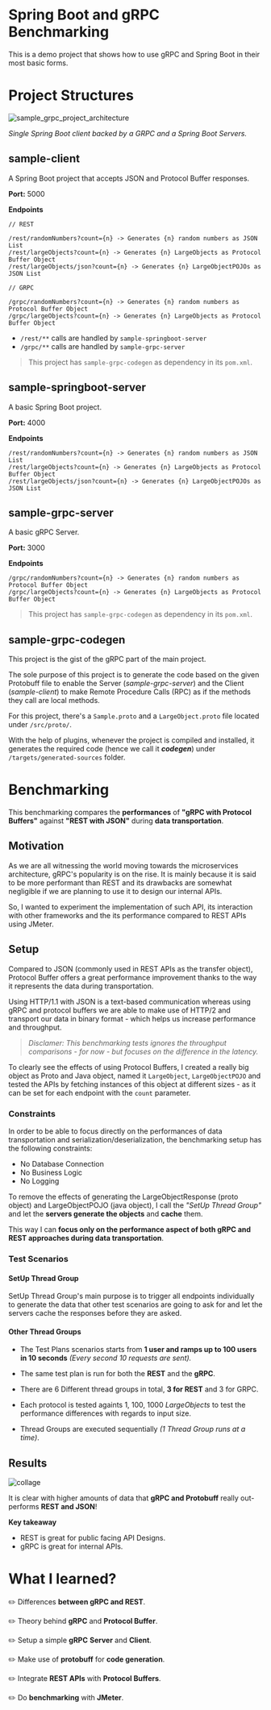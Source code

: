 # Spring Boot and gRPC Benchmarking



This is a demo project that shows how to use gRPC and Spring Boot in their most basic forms.




# Project Structures



![sample_grpc_project_architecture](https://github.com/recepinanc/spring-boot-grpc-benchmarking/blob/main/sample_grpc_project_architecture.png)

*Single Spring Boot client backed by a GRPC and a Spring Boot Servers.*  



## sample-client

A Spring Boot project that accepts JSON and Protocol Buffer responses.  



**Port:** 5000

**Endpoints**

```
// REST

/rest/randomNumbers?count={n} -> Generates {n} random numbers as JSON List
/rest/largeObjects?count={n} -> Generates {n} LargeObjects as Protocol Buffer Object
/rest/largeObjects/json?count={n} -> Generates {n} LargeObjectPOJOs as JSON List

// GRPC

/grpc/randomNumbers?count={n} -> Generates {n} random numbers as Protocol Buffer Object
/grpc/largeObjects?count={n} -> Generates {n} LargeObjects as Protocol Buffer Object
```



- `/rest/**` calls are handled by `sample-springboot-server`  
- `/grpc/**` calls are handled by  `sample-grpc-server`



> This project has `sample-grpc-codegen` as dependency in its `pom.xml`.

  


## sample-springboot-server

A basic Spring Boot project.



**Port:** 4000

**Endpoints**

```
/rest/randomNumbers?count={n} -> Generates {n} random numbers as JSON List
/rest/largeObjects?count={n} -> Generates {n} LargeObjects as Protocol Buffer Object
/rest/largeObjects/json?count={n} -> Generates {n} LargeObjectPOJOs as JSON List
```

  

## sample-grpc-server

A basic gRPC Server.



**Port:** 3000

**Endpoints**

```
/grpc/randomNumbers?count={n} -> Generates {n} random numbers as Protocol Buffer Object
/grpc/largeObjects?count={n} -> Generates {n} LargeObjects as Protocol Buffer Object
```



> This project has `sample-grpc-codegen` as dependency in its `pom.xml`.

  


## sample-grpc-codegen

This project is the gist of the gRPC part of the main project.   

The sole purpose of this project is to generate the code based on the given Protobuff file to enable the Server (*sample-grpc-server*) and the Client (*sample-client*) to make Remote Procedure Calls (RPC) as if the methods they call are local methods.  



For this project, there's a `Sample.proto` and a `LargeObject.proto`  file located under `/src/proto/`.   



With the help of plugins, whenever the project is compiled and installed, it generates the required code (hence we call it ***codegen***) under `/targets/generated-sources` folder.

  

# Benchmarking



This benchmarking compares the **performances** of **"gRPC with Protocol Buffers"** against **"REST with JSON"** during **data transportation**.



## Motivation



As we are all witnessing the world moving towards the microservices architecture, gRPC's popularity is on the rise. It is mainly because it is said to be more performant than REST and its drawbacks are somewhat negligible if we are planning to use it to design our internal APIs.



So, I wanted to experiment the implementation of such API, its interaction with other frameworks and the its performance compared to REST APIs using JMeter.



## Setup



Compared to JSON (commonly used in REST APIs as the transfer object), Protocol Buffer offers a great performance improvement thanks to the way it represents the data during transportation. 

Using HTTP/1.1 with JSON is a text-based communication whereas using gRPC and protocol buffers we are able to make use of HTTP/2 and transport our data in binary format - which helps us increase performance and throughput.



> *Disclamer: This benchmarking tests ignores the throughput comparisons - for now - but focuses on the difference in the latency.*



To clearly see the effects of using Protocol Buffers, I created a really big object as Proto and Java object, named it  `LargeObject`, `LargeObjectPOJO` and tested the APIs by fetching instances of this object at different sizes - as it can be set for each endpoint with the `count` parameter.



### Constraints

In order to be able to focus directly on the performances of data transportation and serialization/deserialization, the benchmarking setup has the following constraints:

- No Database Connection
- No Business Logic
- No Logging



To remove the effects of generating the LargeObjectResponse (proto object) and LargeObjectPOJO (java object), I call the *"SetUp Thread Group"* and let the **servers generate the objects** and **cache** them. 

This way I can **focus only on the performance aspect of both gRPC and REST approaches during data transportation**.



### Test Scenarios

#### SetUp Thread Group

SetUp Thread Group's main purpose is to trigger all endpoints individually to generate the data that other test scenarios are going to ask for and let the servers cache the responses before they are asked.



#### Other Thread Groups

- The Test Plans scenarios starts from **1 user and ramps up to 100 users in 10 seconds** *(Every second 10 requests are sent).*

- The same test plan is run for both the **REST** and the **gRPC**.

- There are 6 Different thread groups in total, **3 for REST** and 3 for GRPC. 

- Each protocol is tested againts 1, 100, 1000 *LargeObjects* to test the performance differences with regards to input size.

- Thread Groups are executed sequentially *(1 Thread Group runs at a time)*.



## Results

![collage](https://github.com/recepinanc/spring-boot-grpc-benchmarking/blob/main/benchmarking/response-time-graphs/collage.png)



It is clear with higher amounts of data that **gRPC and Protobuff** really out-performs **REST and JSON**!



**Key takeaway** 

- REST is great for public facing API Designs.
- gRPC is great for internal APIs.




# What I learned?



✏️ Differences **between gRPC and REST**.

✏️ Theory behind **gRPC** and **Protocol Buffer**.

✏️ Setup a simple **gRPC** **Server** and **Client**.

✏️ Make use of **protobuff** for **code generation**.

✏️ Integrate **REST APIs** with **Protocol Buffers**.

✏️ Do **benchmarking** with **JMeter**.
